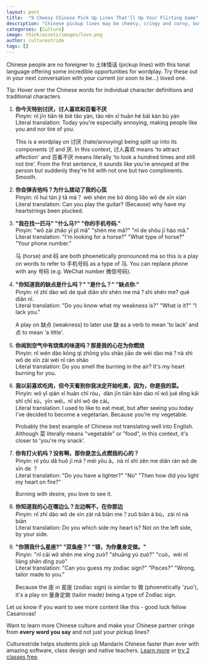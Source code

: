 ```yaml
---
layout: post
title:  "9 Cheesy Chinese Pick Up Lines That'll Up Your Flirting Game"
description: "Chinese pickup lines may be cheesy, cringy and corny, but they're sure to make someone crack a smile if you're bold enough to try them out!"
categories: [Culture]
image: think/assets/images/love.png
author: culturestride
tags: []
---
```

Chinese people are no foreigner to 土味情话 (pickup lines) with this tonal language offering some incredible opportunities for wordplay. Try these out in your next conversation with your current (or soon to be...) loved one.  
<div class="highlightBox subtext">
Tip: Hover over the Chinese words for individual character definitions and traditional characters
</div>  

1. **你今天特别讨厌，讨人喜欢和百看不厌**  
    Pinyin: nǐ jīn tiān tè bié tǎo yàn, tǎo rén xǐ huān hé bǎi kàn bù yàn  
    Literal translation: Today you're especially annoying, making people like you and nor tire of you.

    This is a wordplay on 讨厌 (hate/annoying) being split up into its components 讨 and 厌. In this context, 讨人喜欢 means 'to attract affection' and 百看不厌 means literally 'to look a hundred times and still not tire'. From the first sentence, it sounds like you're annoyed at the person but suddenly they're hit with not one but two compliments. Smooth.

2. **你会弹吉他吗？为什么拨动了我的心弦**  
    Pinyin: nǐ huì tán jí tā má？ wéi shén me bō dòng liǎo wǒ de xīn xián  
    Literal translation: Can you play the guitar? (Because) why have my heartstrings been plucked.

3. **"我在找一匹马" "什么马?" "你的手机号码."**  
    Pinyin: "wǒ zài zhǎo yī pǐ mǎ" "shén me mǎ?" "nǐ de shǒu jī hào mǎ."  
    Literal translation: "I'm looking for a horse?" "What type of horse?" "Your phone number."

    马 (horse) and 码 are both phoenetically pronounced ma so this is a play on words to refer to 手机号码 as a type of 马. You can replace phone with any 号码 (e.g. WeChat number 微信号码). 

4. **"你知道我的缺点是什么吗？" "是什么？" "缺点你."**  
    Pinyin: nǐ zhī dào wǒ de quē diǎn shì shén me má？shì shén me? quē diǎn nǐ.  
    Literal translation: "Do you know what my weakness is?" "What is it?" "I lack you."

    A play on 缺点 (weakness) to later use 缺 as a verb to mean 'to lack' and 点 to mean 'a little'. 

5. **你闻到空气中有烧焦的味道吗？那是我的心在为你燃烧**  
    Pinyin: nǐ wén dào kōng qì zhōng yǒu shāo jiāo de wèi dào má？nà shì wǒ de xīn zài wéi nǐ rán shāo  
    Literal translation: Do you smell the burning in the air? It's my heart burning for you.

6. **我以前喜欢吃肉，但今天看到你我决定开始吃素，因为，你是我的菜。**  
    Pinyin: wǒ yǐ qián xǐ huān chī ròu，dàn jīn tiān kàn dào nǐ wǒ jué dìng kāi shǐ chī sù，yīn wéi，nǐ shì wǒ de cài。  
    Literal translation: I used to like to eat meat, but after seeing you today I've decided to become a vegetarian. Because you're my vegetable.

    Probably the best example of Chinese not translating well into English. Although 菜 literally means "vegetable" or "food", in this context, it's closer to 'you're my snack'. 

7. **你有打火机吗？没有啊，那你是怎么点燃我的心的？**  
    Pinyin: nǐ yǒu dǎ huǒ jī má？méi yǒu ā，nà nǐ shì zěn me diǎn rán wǒ de xīn de ？  
    Literal translation: "Do you have a lighter?" "No" "Then how did you light my heart on fire?"

    Burning with desire, you love to see it. 

8. **你知道我的心在哪边么？左边啊不，在你那边**  
    Pinyin: nǐ zhī dào wǒ de xīn zài nǎ biān me？zuǒ biān ā bù，zài nǐ nà biān  
    Literal translation: Do you which side my heart is? Not on the left side, by your side.

9. **"你猜我什么星座?" "双鱼座？" "错，为你量身定做。"**  
    Pinyin: "nǐ cāi wǒ shén me xīng zuò? "shuāng yú zuò?" "cuò，wéi nǐ liáng shēn dìng zuò"  
    Literal translation: "Can you guess my zodiac sign?" "Pisces?" "Wrong, tailor made to you."

    Because the 座 in 星座 (zodiac sign) is similar to 做 (phoenetically 'zuo'), it's a play on 量身定做 (tailor made) being a type of Zodiac sign.

Let us know if you want to see more content like this - good luck fellow Casanovas!

Want to learn more Chinese culture and make your Chinese partner cringe from **every word you say** and not just your pickup lines?

Culturestride helps students pick up Mandarin Chinese faster than ever with amazing software, class design and native teachers. [Learn more](https://culturestride.com/) or [try 2 classes free](https://culturestride.com/start).

<script src="//mandarinspot.com/static/mandarinspot.min.js" charset="UTF-8"></script>
<script>mandarinspot.annotate();</script>